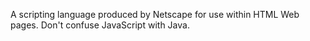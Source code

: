 A scripting language produced by Netscape for use within HTML Web pages. Don't confuse JavaScript with Java.